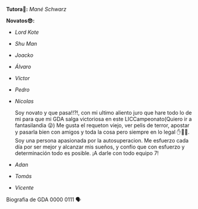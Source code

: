 **Tutora🐼:** _Mané Schwarz_

**Novatos😎:**
- _Lord Kote_
- _Shu Man_
- _Joacko_
- _Álvaro_
- _Victor_
- _Pedro_
- _Nicolas_

  Soy novato y que pasa!!?!, con mi ultimo aliento juro que hare todo lo de mi para que mi GDA salga victoriosa en este LICCampeonato(Quiero ir a fantasilandia 😜)
  Me gusta el requeton viejo, ver pelis de terror, apostar y pasarla bien con amigos y toda la cosa pero siempre en lo legal ✋👮‍♂️. Soy una persona apasionada por la autosuperacion. Me esfuerzo cada día por ser mejor y alcanzar mis sueños, y confio que con esfuerzo y determinación todo es posible. ¡A darle con todo equipo 7!
   
- _Adan_
- _Tomás_
- _Vicente_

Biografia de GDA 0000 0111 🗣️

